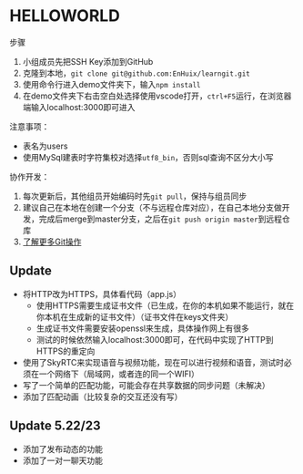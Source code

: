# HELLOWORLD
步骤
1. 小组成员先把SSH Key添加到GitHub
2. 克隆到本地，`git clone git@github.com:EnHuix/learngit.git`
3. 使用命令行进入demo文件夹下，输入`npm install`
4. 在demo文件夹下右击空白处选择使用vscode打开，`ctrl+F5`运行，在浏览器端输入localhost:3000即可进入

注意事项：
- 表名为users
- 使用MySql建表时字符集校对选择`utf8_bin`，否则sql查询不区分大小写

协作开发：
1. 每次更新后，其他组员开始编码时先`git pull`，保持与组员同步
2. 建议自己在本地在创建一个分支（不与远程仓库对应），在自己本地分支做开发，完成后merge到master分支，之后在`git push origin master`到远程仓库
3. [了解更多Git操作](https://www.liaoxuefeng.com/wiki/0013739516305929606dd18361248578c67b8067c8c017b000/0013760174128707b935b0be6fc4fc6ace66c4f15618f8d000)

## Update
- 将HTTP改为HTTPS，具体看代码（app.js）
  - 使用HTTPS需要生成证书文件（已生成，在你的本机如果不能运行，就在你本机在生成新的证书文件）（证书文件在keys文件夹）
  - 生成证书文件需要安装openssl来生成，具体操作网上有很多
  - 测试的时候依然输入localhost:3000即可，在代码中实现了HTTP到HTTPS的重定向
- 使用了SkyRTC来实现语音与视频功能，现在可以进行视频和语音，测试时必须在一个网络下（局域网，或者连的同一个WIFI）
- 写了一个简单的匹配功能，可能会存在共享数据的同步问题（未解决）
- 添加了匹配动画（比较复杂的交互还没有写）

## Update 5.22/23
- 添加了发布动态的功能
- 添加了一对一聊天功能
